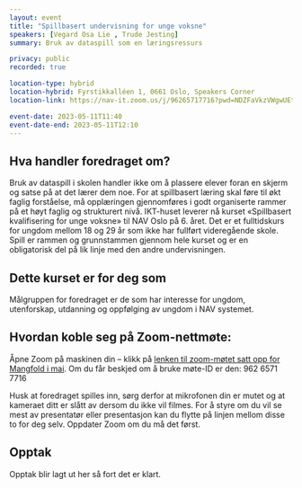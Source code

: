 ```yaml
---
layout: event
title: "Spillbasert undervisning for unge voksne"
speakers: [Vegard Osa Lie , Trude Jesting]
summary: Bruk av dataspill som en læringsressurs

privacy: public
recorded: true

location-type: hybrid
location-hybrid: Fyrstikkalléen 1, 0661 Oslo, Speakers Corner
location-link: https://nav-it.zoom.us/j/96265717716?pwd=NDZFaVkzVWgwUEtDNGR0djNJMXB6UT09

event-date: 2023-05-11T11:40
event-date-end: 2023-05-11T12:10
---
```

## Hva handler foredraget om?
Bruk av dataspill i skolen handler ikke om å plassere elever foran en skjerm og satse på at det lærer dem noe. For at spillbasert læring skal føre til økt faglig forståelse, må opplæringen gjennomføres i godt organiserte rammer på et høyt faglig og strukturert nivå.  IKT-huset leverer nå kurset «Spillbasert kvalifisering for unge voksne» til NAV Oslo på 6. året. Det er et fulltidskurs for ungdom mellom 18 og 29 år som ikke har fullført videregående skole. Spill er rammen og grunnstammen gjennom hele kurset og er en obligatorisk del på lik linje med den andre undervisningen.

## Dette kurset er for deg som
Målgruppen for foredraget er de som har interesse for ungdom, utenforskap, utdanning og oppfølging av ungdom i NAV systemet.

## Hvordan koble seg på Zoom-nettmøte:
Åpne Zoom på maskinen din – klikk på [lenken til zoom-møtet satt opp for Mangfold i mai](https://nav-it.zoom.us/j/96265717716?pwd=NDZFaVkzVWgwUEtDNGR0djNJMXB6UT09). Om du får beskjed om å bruke møte-ID er den: 962 6571 7716

Husk at foredraget spilles inn, sørg derfor at mikrofonen din er mutet og at kameraet ditt er slått av dersom du ikke vil filmes. 
For å styre om du vil se mest av presentatør eller presentasjon kan du flytte på linjen mellom disse to for deg selv.
Oppdater Zoom om du må det først.

## Opptak
Opptak blir lagt ut her så fort det er klart.
